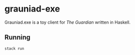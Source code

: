 # grauniad-exe

Grauniad.exe is a toy client for *The Guardian* written in Haskell.

## Running

`stack run`
